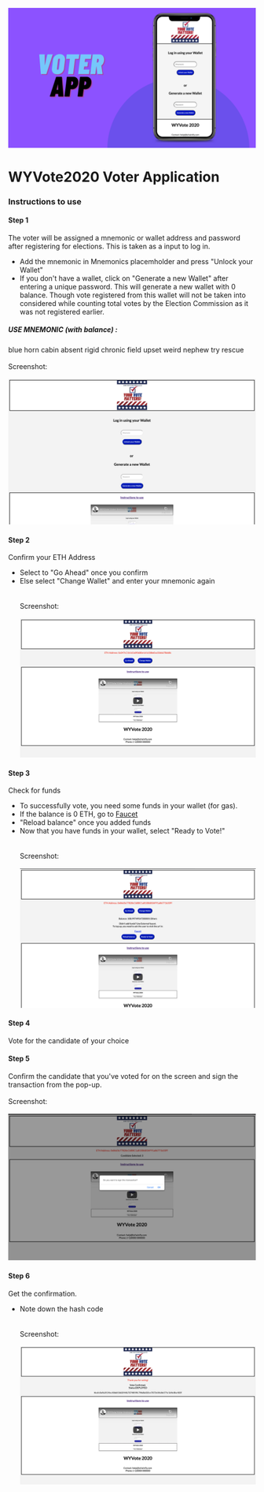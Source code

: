 ![](images/Voterapp.png)
# WYVote2020 Voter Application

### Instructions to use
#### Step 1
The voter will be assigned a mnemonic or wallet address and password after registering for elections.
This is taken as a input to log in. <br/>
- Add the mnemonic in Mnemonics placemholder and press "Unlock your Wallet"
- If you don't have a wallet, click on "Generate a new Wallet" after entering a unique password. This will generate a new wallet with 0 balance. Though vote registered from this wallet will not be taken into considered while counting total votes by the Election Commission as it was not registered earlier.<br/>
##### USE MNEMONIC (with balance) :
blue horn cabin absent rigid chronic field upset weird nephew try rescue
<br/><br/>
Screenshot:
<br/><br/>
![](images/1.png)
#### Step 2
Confirm your ETH Address
- Select to "Go Ahead" once you confirm
- Else select "Change Wallet" and enter your mnemonic again<br/>
<br/><br/>
Screenshot:
<br/><br/>
![](images/2.png)
#### Step 3
Check for funds
- To successfully vote, you need some funds in your wallet (for gas).
- If the balance is 0 ETH, go to [Faucet](https://faucet.rinkeby.io)
- "Reload balance" once you added funds
- Now that you have funds in your wallet, select "Ready to Vote!"<br/>
<br/><br/>
Screenshot:
<br/><br/>
![](images/3.png)
#### Step 4
Vote for the candidate of your choice
#### Step 5
Confirm the candidate that you've voted for on the screen and sign the transaction from the pop-up.
<br/><br/>
Screenshot:
<br/><br/>
![](images/4.png)
#### Step 6
Get the confirmation.
- Note down the hash code<br/>
<br/><br/>
Screenshot:
<br/><br/>
![](images/5.png)
